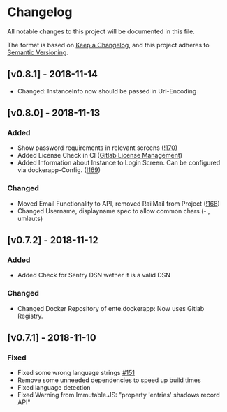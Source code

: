 # Changelog

All notable changes to this project will be documented in this file.

The format is based on [Keep a Changelog](https://keepachangelog.com/en/1.0.0/),
and this project adheres to [Semantic Versioning](https://semver.org/spec/v2.0.0.html).

## [v0.8.1] - 2018-11-14

* Changed: InstanceInfo now should be passed in Url-Encoding

## [v0.8.0] - 2018-11-13

### Added

* Show password requirements in relevant screens ([!170](https://gitlab.com/Skn0tt/EntE/merge_requests/170))
* Added License Check in CI ([Gitlab License Management](https://docs.gitlab.com/ee/user/project/merge_requests/license_management.html))
* Added Information about Instance to Login Screen. Can be configured via dockerapp-Config. ([!169](https://gitlab.com/Skn0tt/EntE/merge_requests/169))

### Changed

* Moved Email Functionality to API, removed RailMail from Project ([!168](https://gitlab.com/Skn0tt/EntE/merge_requests/168))
* Changed Username, displayname spec to allow common chars (-., umlauts)

## [v0.7.2] - 2018-11-12

### Added

* Added Check for Sentry DSN wether it is a valid DSN

### Changed

* Changed Docker Repository of ente.dockerapp: Now uses Gitlab Registry.

## [v0.7.1] - 2018-11-10

### Fixed

* Fixed some wrong language strings [#151](https://gitlab.com/Skn0tt/EntE/issues/151)
* Remove some unneeded dependencies to speed up build times
* Fixed language detection
* Fixed Warning from Immutable.JS: "property 'entries' shadows record API"
